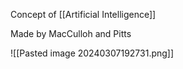 Concept of [[Artificial Intelligence]]

Made by MacCulloh and Pitts

![[Pasted image 20240307192731.png]]